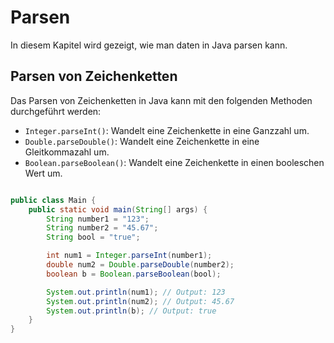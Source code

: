 # Parsen

In diesem Kapitel wird gezeigt, wie man daten in Java parsen kann.

## Parsen von Zeichenketten

Das Parsen von Zeichenketten in Java kann mit den folgenden Methoden durchgeführt werden:

- `Integer.parseInt()`: Wandelt eine Zeichenkette in eine Ganzzahl um.
- `Double.parseDouble()`: Wandelt eine Zeichenkette in eine Gleitkommazahl um.
- `Boolean.parseBoolean()`: Wandelt eine Zeichenkette in einen booleschen Wert um.

```java

public class Main {
    public static void main(String[] args) {
        String number1 = "123";
        String number2 = "45.67";
        String bool = "true";

        int num1 = Integer.parseInt(number1);
        double num2 = Double.parseDouble(number2);
        boolean b = Boolean.parseBoolean(bool);

        System.out.println(num1); // Output: 123
        System.out.println(num2); // Output: 45.67
        System.out.println(b); // Output: true
    }
}
```
